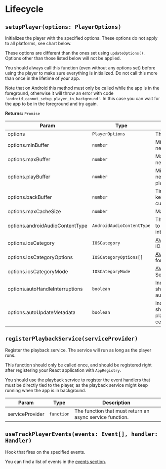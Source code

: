 # Lifecycle

## `setupPlayer(options: PlayerOptions)`

Initializes the player with the specified options. These options do not apply to all platforms, see chart below.

These options are different than the ones set using `updateOptions()`. Options other than those listed below will not be applied.

You should always call this function (even without any options set) before using the player to make sure everything is initialized. Do not call this more than once in the lifetime of your app.

Note that on Android this method must only be called while the app is in the foreground, otherwise it will throw an error with code `'android_cannot_setup_player_in_background'`. In this case you can wait for the app to be in the foreground and try again.

**Returns:** `Promise`

| Param                | Type     | Description   | Default   | Android | iOS | Windows |
| -------------------- | -------- | ------------- | --------- | :-----: | :-: | :-----: |
| options              | `PlayerOptions` | The options   |
| options.minBuffer    | `number` | Minimum time in seconds that needs to be buffered | 15 (android), automatic (ios) | ✅ | ✅ | ❌ |
| options.maxBuffer    | `number` | Maximum time in seconds that needs to be buffered | 50 | ✅ | ❌ | ❌ |
| options.playBuffer   | `number` | Minimum time in seconds that needs to be buffered to start playing | 2.5 | ✅ | ❌ | ❌ |
| options.backBuffer   | `number` | Time in seconds that should be kept in the buffer behind the current playhead time. | 0 | ✅ | ❌ | ❌ |
| options.maxCacheSize | `number` | Maximum cache size in kilobytes | 0 | ✅ | ❌ | ❌ |
| options.androidAudioContentType  | `AndroidAudioContentType` | The audio content type indicates to the android system how you intend to use audio in your app. | `AndroidAudioContentType.Music` | ✅ | ❌ | ❌ |
| options.iosCategory  | `IOSCategory` | [AVAudioSession.Category](https://developer.apple.com/documentation/avfoundation/avaudiosession/1616615-category) for iOS. Sets on `play()` | `IOSCategory.Playback` | ❌ | ✅ | ❌ |
| options.iosCategoryOptions | `IOSCategoryOptions[]` | [AVAudioSession.CategoryOptions](https://developer.apple.com/documentation/avfoundation/avaudiosession/1616503-categoryoptions) for iOS. Sets on `play()` | `[]` | ❌ | ✅ | ❌ |
| options.iosCategoryMode  | `IOSCategoryMode` | [AVAudioSession.Mode](https://developer.apple.com/documentation/avfoundation/avaudiosession/1616508-mode) for iOS. Sets on `play()` | `default` | ❌ | ✅ | ❌ |
| options.autoHandleInterruptions   | `boolean` | Indicates whether the player should automatically handle audio interruptions. | false | ✅ | ✅  | ❌ |
| options.autoUpdateMetadata   | `boolean` | Indicates whether the player should automatically update now playing metadata data in control center / notification. | true | ✅ | ✅ | ❌ |

## `registerPlaybackService(serviceProvider)`

Register the playback service. The service will run as long as the player runs.

This function should only be called once, and should be registered right after registering your React application with `AppRegistry`.

You should use the playback service to register the event handlers that must be directly tied to the player, as the playback service might keep running when the app is in background.

| Param   | Type     | Description   |
| ------- | -------- | ------------- |
| serviceProvider | `function` | The function that must return an async service function. |

## `useTrackPlayerEvents(events: Event[], handler: Handler)`

Hook that fires on the specified events.

You can find a list of events in the [events section](../events.md#player).
